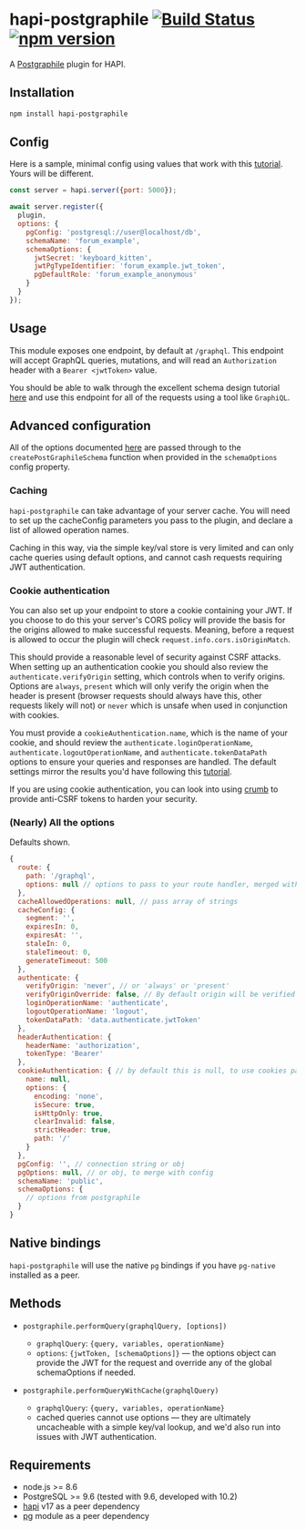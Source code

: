# hapi-postgraphile [![Build Status](https://travis-ci.org/mshick/hapi-postgraphile.svg?branch=master)](https://travis-ci.org/mshick/hapi-postgraphile) [![npm version](https://badge.fury.io/js/hapi-postgraphile.svg)](https://badge.fury.io/js/hapi-postgraphile)
A [Postgraphile](https://www.graphile.org/postgraphile/) plugin for HAPI.

## Installation

```bash
npm install hapi-postgraphile
```

## Config

Here is a sample, minimal config using values that work with this [tutorial](https://www.graphile.org/postgraphile/postgresql-schema-design/). Yours will be different.

```javascript
const server = hapi.server({port: 5000});

await server.register({
  plugin,
  options: {
    pgConfig: 'postgresql://user@localhost/db',
    schemaName: 'forum_example',
    schemaOptions: {
      jwtSecret: 'keyboard_kitten',
      jwtPgTypeIdentifier: 'forum_example.jwt_token',
      pgDefaultRole: 'forum_example_anonymous'
    }
  }
});
```

## Usage

This module exposes one endpoint, by default at `/graphql`. This endpoint will accept GraphQL queries, mutations, and will read an `Authorization` header with a `Bearer <jwtToken>` value.

You should be able to walk through the excellent schema design tutorial [here](https://www.graphile.org/postgraphile/postgresql-schema-design/) and use this endpoint for all of the requests using a tool like `GraphiQL`.

## Advanced configuration

All of the options documented [here](https://www.graphile.org/postgraphile/usage-schema/) are passed through to the `createPostGraphileSchema` function when provided in the `schemaOptions` config property.

### Caching

`hapi-postgraphile` can take advantage of your server cache. You will need to set up the cacheConfig parameters you pass to the plugin, and declare a list of allowed operation names. 

Caching in this way, via the simple key/val store is very limited and can only cache queries using default options, and cannot cash requests requiring JWT authentication.

### Cookie authentication 

You can also set up your endpoint to store a cookie containing your JWT. If you choose to do this your server's CORS policy will provide the basis for the origins allowed to make successful requests. Meaning, before a request is allowed to occur the plugin will check `request.info.cors.isOriginMatch`.

This should provide a reasonable level of security against CSRF attacks. When setting up an authentication cookie you should also review the `authenticate.verifyOrigin` setting, which controls when to verify origins. Options are `always`, `present` which will only verify the origin when the header is present (browser requests should always have this, other requests likely will not) or `never` which is unsafe when used in conjunction with cookies.

You must provide a `cookieAuthentication.name`, which is the name of your cookie, and should review the `authenticate.loginOperationName`, `authenticate.logoutOperationName`, and `authenticate.tokenDataPath` options to ensure your queries and responses are handled. The default settings mirror the results you'd have following this [tutorial](https://www.graphile.org/postgraphile/postgresql-schema-design/).

If you are using cookie authentication, you can look into using [crumb](https://github.com/hapijs/crumb) to provide anti-CSRF tokens to harden your security.

### (Nearly) All the options

Defaults shown.

```javascript
{
  route: {
    path: '/graphql',
    options: null // options to pass to your route handler, merged with (and some overwritten by) the plugin's route options
  },
  cacheAllowedOperations: null, // pass array of strings
  cacheConfig: {
    segment: '',
    expiresIn: 0,
    expiresAt: '',
    staleIn: 0,
    staleTimeout: 0,
    generateTimeout: 500
  },
  authenticate: {
    verifyOrigin: 'never', // or 'always' or 'present'
    verifyOriginOverride: false, // By default origin will be verified if using cookie auth. This let's you keep it as 'never'.
    loginOperationName: 'authenticate',
    logoutOperationName: 'logout', 
    tokenDataPath: 'data.authenticate.jwtToken'
  },
  headerAuthentication: {
    headerName: 'authorization',
    tokenType: 'Bearer'
  },
  cookieAuthentication: { // by default this is null, to use cookies pass a name and any hapi cookie options — default options shown
    name: null,
    options: {
      encoding: 'none',
      isSecure: true,
      isHttpOnly: true,
      clearInvalid: false,
      strictHeader: true,
      path: '/'
    }    
  },
  pgConfig: '', // connection string or obj
  pgOptions: null, // or obj, to merge with config
  schemaName: 'public',
  schemaOptions: {
    // options from postgraphile
  }
}
```

## Native bindings

`hapi-postgraphile` will use the native `pg` bindings if you have `pg-native` installed as a peer.

## Methods

-   `postgraphile.performQuery(graphqlQuery, [options])`

    *   `graphqlQuery`: `{query, variables, operationName}`
    *   `options`: `{jwtToken, [schemaOptions]}` — the options object can provide the JWT for the request and override any of the global schemaOptions if needed.
    
-   `postgraphile.performQueryWithCache(graphqlQuery)`

    *   `graphqlQuery`: `{query, variables, operationName}`
    *   cached queries cannot use options — they are ultimately uncacheable with a simple key/val lookup, and we'd also run into issues with JWT authentication.

## Requirements

*   node.js >= 8.6
*   PostgreSQL >= 9.6 (tested with 9.6, developed with 10.2)
*   [hapi](https://github.com/hapijs/hapi) v17 as a peer dependency
*   [pg](https://github.com/brianc/node-postgres) module as a peer dependency
